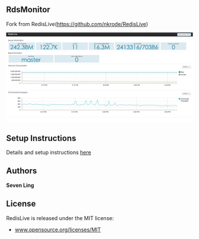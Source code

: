 RdsMonitor
---------
Fork from RedisLive(https://github.com/nkrode/RedisLive)

![Redis Live](https://github.com/jiejieling/RdsMonitor/blob/master/design/redis-live.png "Redis Live")

Setup Instructions
------------------
Details and setup instructions [here](http://www.nkrode.com/article/real-time-dashboard-for-redis)

Authors
-------

**Seven Ling**

License
-------
RedisLive is released under the MIT license:
+ www.opensource.org/licenses/MIT
